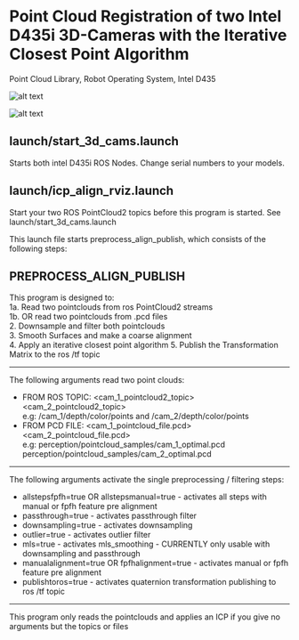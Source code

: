 # Point Cloud Registration of two Intel D435i 3D-Cameras with the Iterative Closest Point Algorithm 
Point Cloud Library, Robot Operating System, Intel D435

![alt text](https://repository-images.githubusercontent.com/215542871/3e9e6c00-24e2-11ea-9a2c-60b583b701e3)

![alt text](https://i.ibb.co/W3w2vqp/4000-3000-max.jpg)


## launch/start_3d_cams.launch
Starts both intel D435i ROS Nodes. Change serial numbers to your models.

## launch/icp_align_rviz.launch
Start your two ROS PointCloud2 topics before this program is started. See launch/start_3d_cams.launch

This launch file starts preprocess_align_publish, which consists of the following steps:

## PREPROCESS_ALIGN_PUBLISH 
This program is designed to:  
 1a. Read two pointclouds from ros PointCloud2 streams  
 1b. OR read two pointclouds from .pcd files  
 2. Downsample and filter both pointclouds  
 3. Smooth Surfaces and make a coarse alignment  
 4. Apply an iterative closest point algorithm 
 5. Publish the Transformation Matrix to the ros /tf topic
 
 ---------------------------------------------------------
 The following arguments read two point clouds:
 * FROM ROS TOPIC:
   <cam_1_pointcloud2_topic> <cam_2_pointcloud2_topic>  
   e.g: /cam_1/depth/color/points and /cam_2/depth/color/points  
 * FROM PCD FILE:
   <cam_1_pointcloud_file.pcd> <cam_2_pointcloud_file.pcd>  
   e.g: perception/pointcloud_samples/cam_1_optimal.pcd perception/pointcloud_samples/cam_2_optimal.pcd
 

 
 ---------------------------------------------------------
 The following arguments activate the single preprocessing / filtering steps:
   * allstepsfpfh=true OR allstepsmanual=true    - activates all steps with manual or fpfh feature pre alignment
   * passthrough=true                            - activates passthrough filter
   * downsampling=true                           - activates downsampling
   * outlier=true                                - activates outlier filter
   * mls=true                                    - activates mls_smoothing  - CURRENTLY only usable with downsampling and passthrough
   * manualalignment=true OR fpfhalignment=true  - activates manual or fpfh feature pre alignment
   * publishtoros=true                           - activates quaternion transformation publishing to ros /tf topic

 ---------------------------------------------------------
 This program only reads the pointclouds and applies an ICP if you give no arguments but the topics or files

